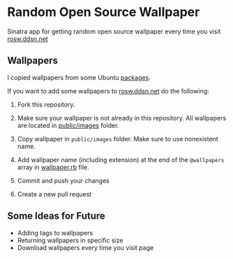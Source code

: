# Random Open Source Wallpaper

Sinatra app for getting random open source wallpaper every time you visit [rosw.ddsn.net](http://rosw.ddns.net)

## Wallpapers

I copied wallpapers from some Ubuntu [packages](http://packages.ubuntu.com/trusty/ubuntu-wallpapers).

If you want to add some wallpapers to [rosw.ddsn.net](http://rosw.ddns.net) do the following:

1. Fork this repository.

2. Make sure your wallpaper is not already in this repository. All wallpapers are located in [public/images](https://github.com/hermanzdosilovic/random-open-source-wallpaper/tree/master/public/images) folder.

3. Copy wallpaper in `public/images` folder. Make sure to use nonexistent name.

4. Add wallpaper name (including extension) at the end of the `@wallpapers` array in [wallpaper.rb](https://github.com/hermanzdosilovic/random-open-source-wallpaper/blob/master/lib/wallpaper.rb) file.

5. Commit and push your changes

6. Create a new pull request

## Some Ideas for Future

* Adding tags to wallpapers
* Returning wallpapers in specific size
* Download wallpapers every time you visit page


